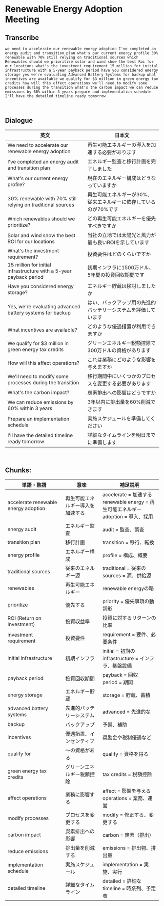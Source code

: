 # Renewable Energy Adoption Meeting

## Transcribe
```
we need to accelerate our renewable energy adoption I've completed an energy audit and transition plan what's our current energy profile 30% renewable with 70% still relying on traditional sources which Renewables should we prioritize solar and wind show the best Roi for our locations what's the investment requirement 15 million for initial infrastructure with a 5-year payback period have you considered energy storage yes we're evaluating Advanced Battery Systems for backup what incentives are available we qualify for $3 million in green energy tax credits how will this effect operations we'll need to modify some processes during the transition what's the carbon impact we can reduce emissions by 60% within 3 years prepare and implementation schedule I'll have the detailed timeline ready tomorrow
```

<br>

## Dialogue

| 英文 | 日本文 |
|------|--------|
| We need to accelerate our renewable energy adoption | 再生可能エネルギーの導入を加速する必要があります |
| I've completed an energy audit and transition plan | エネルギー監査と移行計画を完了しました |
| What's our current energy profile? | 現在のエネルギー構成はどうなっていますか |
| 30% renewable with 70% still relying on traditional sources | 再生可能エネルギーが30%、従来エネルギーに依存しているのが70%です |
| Which renewables should we prioritize? | どの再生可能エネルギーを優先すべきですか |
| Solar and wind show the best ROI for our locations | 当社の立地では太陽光と風力が最も良いROIを示しています |
| What's the investment requirement? | 投資要件はどのくらいですか |
| 15 million for initial infrastructure with a 5-year payback period | 初期インフラに1500万ドル、5年間の投資回収期間です |
| Have you considered energy storage? | エネルギー貯蔵は検討しましたか |
| Yes, we're evaluating advanced battery systems for backup | はい、バックアップ用の先進的バッテリーシステムを評価しています |
| What incentives are available? | どのような優遇措置が利用できますか |
| We qualify for $3 million in green energy tax credits | グリーンエネルギー税額控除で300万ドルの資格があります |
| How will this affect operations? | これは業務にどのような影響を与えますか |
| We'll need to modify some processes during the transition | 移行期間中にいくつかのプロセスを変更する必要があります |
| What's the carbon impact? | 炭素排出への影響はどうですか |
| We can reduce emissions by 60% within 3 years | 3年以内に排出量を60%削減できます |
| Prepare an implementation schedule | 実施スケジュールを準備してください |
| I'll have the detailed timeline ready tomorrow | 詳細なタイムラインを明日までに準備します |

<br>

## **Chunks:**

| 単語・熟語 | 意味 | 補足説明 |
|---|---|---|
| accelerate renewable energy adoption | 再生可能エネルギー導入を加速する | accelerate = 加速する<br>renewable energy = 再生可能エネルギー<br>adoption = 導入、採用 |
| energy audit | エネルギー監査 | audit = 監査、調査 |
| transition plan | 移行計画 | transition = 移行、転換 |
| energy profile | エネルギー構成 | profile = 構成、概要 |
| traditional sources | 従来のエネルギー源 | traditional = 従来の<br>sources = 源、供給源 |
| renewables | 再生可能エネルギー | renewable energyの略 |
| prioritize | 優先する | priority = 優先事項の動詞形 |
| ROI (Return on Investment) | 投資収益率 | 投資に対するリターンの比率 |
| investment requirement | 投資要件 | requirement = 要件、必要条件 |
| initial infrastructure | 初期インフラ | initial = 初期の<br>infrastructure = インフラ、基盤設備 |
| payback period | 投資回収期間 | payback = 回収<br>period = 期間 |
| energy storage | エネルギー貯蔵 | storage = 貯蔵、蓄積 |
| advanced battery systems | 先進的バッテリーシステム | advanced = 先進的な |
| backup | バックアップ | 予備、補助 |
| incentives | 優遇措置、インセンティブ | 奨励金や税制優遇など |
| qualify for | ～の資格がある | qualify = 資格を得る |
| green energy tax credits | グリーンエネルギー税額控除 | tax credits = 税額控除 |
| affect operations | 業務に影響する | affect = 影響を与える<br>operations = 業務、運営 |
| modify processes | プロセスを変更する | modify = 修正する、変更する |
| carbon impact | 炭素排出への影響 | carbon = 炭素（排出） |
| reduce emissions | 排出量を削減する | emissions = 排出物、排出量 |
| implementation schedule | 実施スケジュール | implementation = 実施、実行 |
| detailed timeline | 詳細なタイムライン | detailed = 詳細な<br>timeline = 時系列、予定表 |
